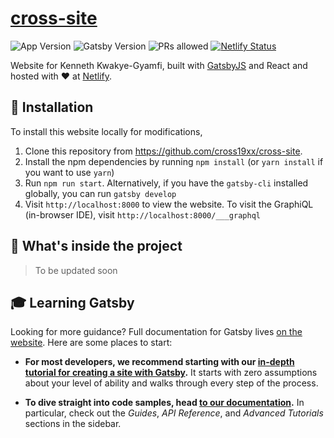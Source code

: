 # [cross-site](https://www.kwakye-gyamfi.com)

![App Version](https://img.shields.io/badge/version-2.0.0-blue.svg)
![Gatsby Version](https://img.shields.io/badge/gatsby-2.19.10-purple.svg)
![PRs allowed](https://img.shields.io/badge/pull_requests-allowed-teal.svg)
[![Netlify Status](https://api.netlify.com/api/v1/badges/0de80d87-ce1e-40e4-9bbf-ae1c5f24f88a/deploy-status)](https://app.netlify.com/sites/cross19xx/deploys)

Website for Kenneth Kwakye-Gyamfi, built with [GatsbyJS](https://www.gatsbyjs.org) and React and hosted with ♥ at [Netlify](https://www.netlify.com/).

## 🚀 Installation

To install this website locally for modifications,

1. Clone this repository from https://github.com/cross19xx/cross-site.
2. Install the npm dependencies by running `npm install` (or `yarn install` if you want to use `yarn`)
3. Run `npm run start`. Alternatively, if you have the `gatsby-cli` installed globally, you can run `gatsby develop`
4. Visit `http://localhost:8000` to view the website. To visit the GraphiQL (in-browser IDE), visit `http://localhost:8000/___graphql`

## 🔎 What's inside the project

> To be updated soon

## 🎓 Learning Gatsby

Looking for more guidance? Full documentation for Gatsby lives [on the website](https://www.gatsbyjs.org/). Here are some places to start:

-   **For most developers, we recommend starting with our [in-depth tutorial for creating a site with Gatsby](https://www.gatsbyjs.org/tutorial/).** It starts with zero assumptions about your level of ability and walks through every step of the process.

-   **To dive straight into code samples, head [to our documentation](https://www.gatsbyjs.org/docs/).** In particular, check out the _Guides_, _API Reference_, and _Advanced Tutorials_ sections in the sidebar.
